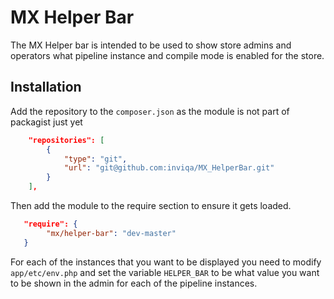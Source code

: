 # MX Helper Bar

The MX Helper bar is intended to be used to show store admins and operators what pipeline instance and compile mode is enabled for the store.

## Installation

Add the repository to the `composer.json` as the module is not part of packagist just yet

```json
    "repositories": [        
        {
            "type": "git",
            "url": "git@github.com:inviqa/MX_HelperBar.git"
        }
    ],    
```

Then add the module to the require section to ensure it gets loaded.

```json
   "require": {
        "mx/helper-bar": "dev-master"
   }
```

For each of the instances that you want to be displayed you need to modify `app/etc/env.php` and set the variable `HELPER_BAR` to be
what value you want to be shown in the admin for each of the pipeline instances.
